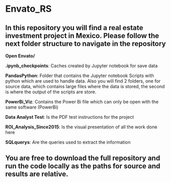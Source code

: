 # Envato_RS

## In this repository you will find a real estate investment project in Mexico. Please follow the next folder structure to navigate in the repository

**Open Envato/**

**.ipynb_checkpoints**: Caches created by Jupyter notebook for save data

**PandasPython**: Folder that contains the Jupyter notebook Scripts with python which are used to handle data. Also you will find 2 folders, one for source data, which contains large files where the data is stored, the second is where the output of the scripts are store. 

**PowerBi_Viz**: Contains the Power Bi file which can only be open with the same software (PowerBi)

**Data Analyst Test**: Is the PDF test instructions for the project

**ROI_Analysis_Since2015**: Is the visual presentation of all the work done here

**SQLquerys**: Are the queries used to extract the information

## You are free to download the full repository and run the code locally as the paths for source and results are relative.
